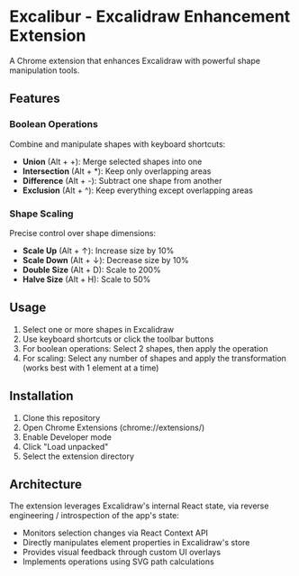 # Excalibur - Excalidraw Enhancement Extension

A Chrome extension that enhances Excalidraw with powerful shape manipulation tools.

## Features

### Boolean Operations
Combine and manipulate shapes with keyboard shortcuts:
- **Union** (Alt + +): Merge selected shapes into one
- **Intersection** (Alt + *): Keep only overlapping areas
- **Difference** (Alt + -): Subtract one shape from another
- **Exclusion** (Alt + ^): Keep everything except overlapping areas

### Shape Scaling
Precise control over shape dimensions:
- **Scale Up** (Alt + ↑): Increase size by 10%
- **Scale Down** (Alt + ↓): Decrease size by 10%
- **Double Size** (Alt + D): Scale to 200%
- **Halve Size** (Alt + H): Scale to 50%

## Usage

1. Select one or more shapes in Excalidraw
2. Use keyboard shortcuts or click the toolbar buttons
3. For boolean operations: Select 2 shapes, then apply the operation
4. For scaling: Select any number of shapes and apply the transformation (works best with 1 element at a time)

## Installation

1. Clone this repository
2. Open Chrome Extensions (chrome://extensions/)
3. Enable Developer mode
4. Click "Load unpacked"
5. Select the extension directory

## Architecture

The extension leverages Excalidraw's internal React state, via reverse engineering / introspection of the app's state:
- Monitors selection changes via React Context API
- Directly manipulates element properties in Excalidraw's store
- Provides visual feedback through custom UI overlays
- Implements operations using SVG path calculations
